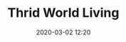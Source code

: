 ---
layout: post
title: Thrid World Living 
date: 2020-03-02 12:20
published: false
header_feature_image:
caption:
tags:    # use [tag1,tag2]
---